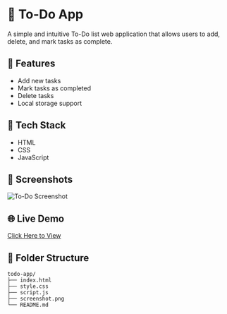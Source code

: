 
# 📝 To-Do App

A simple and intuitive To-Do list web application that allows users to add, delete, and mark tasks as complete.

## 🚀 Features
- Add new tasks
- Mark tasks as completed
- Delete tasks
- Local storage support

## 🔧 Tech Stack
- HTML
- CSS
- JavaScript

## 📸 Screenshots
![To-Do Screenshot](Screenshot.png)

## 🌐 Live Demo
[Click Here to View](https://your-github-username.github.io/todo-app)

## 📁 Folder Structure
```
todo-app/
├── index.html
├── style.css
├── script.js
├── screenshot.png
└── README.md
```